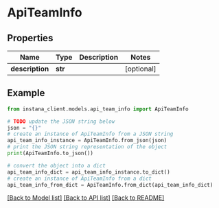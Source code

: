 # ApiTeamInfo


## Properties

Name | Type | Description | Notes
------------ | ------------- | ------------- | -------------
**description** | **str** |  | [optional] 

## Example

```python
from instana_client.models.api_team_info import ApiTeamInfo

# TODO update the JSON string below
json = "{}"
# create an instance of ApiTeamInfo from a JSON string
api_team_info_instance = ApiTeamInfo.from_json(json)
# print the JSON string representation of the object
print(ApiTeamInfo.to_json())

# convert the object into a dict
api_team_info_dict = api_team_info_instance.to_dict()
# create an instance of ApiTeamInfo from a dict
api_team_info_from_dict = ApiTeamInfo.from_dict(api_team_info_dict)
```
[[Back to Model list]](../README.md#documentation-for-models) [[Back to API list]](../README.md#documentation-for-api-endpoints) [[Back to README]](../README.md)


